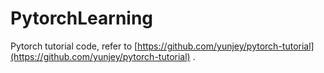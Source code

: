# PytorchLearning
Pytorch tutorial code, refer to [https://github.com/yunjey/pytorch-tutorial](https://github.com/yunjey/pytorch-tutorial) .
